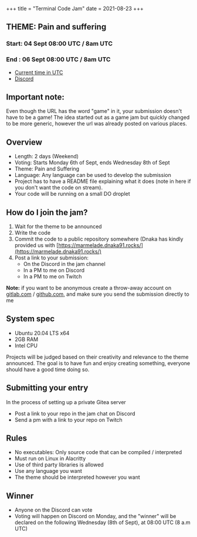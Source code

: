 +++
title = "Terminal Code Jam"
date = 2021-08-23
+++

## THEME: Pain and suffering

### Start: 04 Sept 08:00 UTC / 8am UTC
### End  : 06 Sept 08:00 UTC / 8am UTC

* [Current time in UTC](https://time.is/UTC)
* [Discord](https://discord.gg/qtyDMat)

## Important note: 

Even though the URL has the word "game" in it, your submission doesn't have to be a game!
The idea started out as a game jam but quickly changed to be more generic, however the url was already posted
on various places.

## Overview

- Length: 2 days (Weekend)
- Voting: Starts Monday 6th of Sept, ends Wednesday 8th of Sept
- Theme: Pain and Suffering
- Language: Any language can be used to develop the submission
- Project has to have a README file explaining what it does (note in here if you don't want the code on
  stream).
- Your code will be running on a small DO droplet

## How do I join the jam?

1. Wait for the theme to be announced
2. Write the code
3. Commit the code to a public repository somewhere (Dnaka has kindly provided
   us with [https://marmelade.dnaka91.rocks/](https://marmelade.dnaka91.rocks/)
4. Post a link to your submission:
    * On the Discord in the jam channel
    * In a PM to me on Discord
    * In a PM to me on Twitch
 
**Note:** if you want to be anonymous create a throw-away account on
[gitlab.com](https://gitlab.com) / [github.com](https://github.com), and make
sure you send the submission directly to me

## System spec
- Ubuntu 20.04 LTS x64
- 2GB RAM
- Intel CPU
  
Projects will be judged based on their creativity and relevance to the theme announced.
The goal is to have fun and enjoy creating something, 
everyone should have a good time doing so.

## Submitting your entry

In the process of setting up a private Gitea server

* Post a link to your repo in the jam chat on Discord
* Send a pm with a link to your repo on Twitch

## Rules
- No executables: Only source code that can be compiled / interpreted
- Must run on Linux in Alacritty
- Use of third party libraries is allowed
- Use any language you want
- The theme should be interpreted however you want

## Winner
* Anyone on the Discord can vote
* Voting will happen on Discord on Monday, and the "winner" will be declared
  on the following Wednesday (8th of Sept), at 08:00 UTC (8 a.m UTC)
